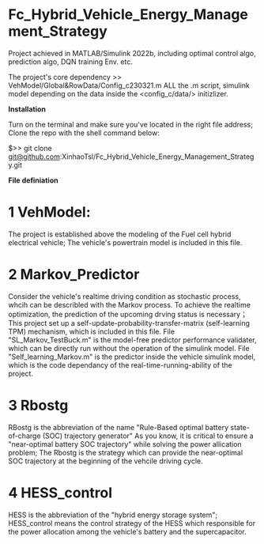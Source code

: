 # Fc_Hybrid_Vehicle_Energy_Management_Strategy
Project achieved in MATLAB/Simulink 2022b, including optimal control algo, prediction algo, DQN training Env. etc.

The project's core dependency >> VehModel/Global&RowData/Config_c230321.m
ALL the .m script, simulink model depending on the data inside the <config_c/data/> initizlizer.

**Installation**

Turn on the terminal and make sure you've located in the right file address;
Clone the repo with the shell command below:

$>> git clone git@github.com:XinhaoTsl/Fc_Hybrid_Vehicle_Energy_Management_Strategy.git

**File definiation**
# 1 VehModel:
The project is established above the modeling of the Fuel cell hybrid electrical vehicle;
The vehicle's powertrain model is included in this file.
# 2 Markov_Predictor
Consider the vehicle's realtime driving condition as stochastic process, whcih can be describled with the Markov process.
To achieve the realtime optimization, the prediction of the upcoming drving status is necessary；
This project set up a self-update-probability-transfer-matrix (self-learning TPM) mechanism, which is included in this file.
File "SL_Markov_TestBuck.m" is the model-free predictor performance validater, which can be directly run without the operation of the simulink model.
File "Self_learning_Markov.m" is the predictor inside the vehicle simulink model, which is the code dependancy of the real-time-running-ability of the project.
# 3 Rbostg
RBostg is the abbreviation of the name "Rule-Based optimal battery state-of-charge (SOC) trajectory generator"
As you know, it is critical to ensure a "near-optimal battery SOC trajectory" while solving the power allication problem;
The Rbostg is the strategy which can provide the near-optimal SOC trajectory at the beginning of the vehcile driving cycle.
# 4 HESS_control
HESS is the abbreviation of the "hybrid energy storage system"; 
HESS_control means the control strategy of the HESS which responsible for the power allocation among the vehicle's battery and the supercapacitor.


